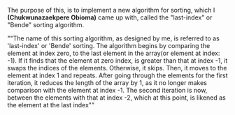 The purpose of this, is to implement a new algorithm for sorting, which I **(Chukwunazaekpere Obioma)** 
came up with, called the "last-index" or "Bende" sorting algorithm. 

""The name of this sorting algorithm, as designed by me, is referred to as 'last-index' or 'Bende' sorting. The algorithm begins by comparing
    the element at index zero, to the last element in the array(or element at index: -1). If it 
    finds that the element at zero index, is greater than that at index -1, it swaps the indices of the 
    elements. Otherwise, it skips. Then, it moves to the element at index 1 and repeats. After going through the 
    elements for the first iteration, it reduces the length of the array by 1, as it no longer makes comparison with the 
    element at index -1. The second iteration is now, between the elements with that at index -2, which at this point, is
    likened as the element at the last index""